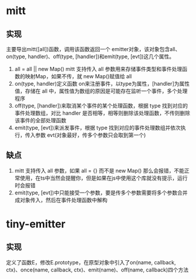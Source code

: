 # mitt

## 实现
主要导出mitt([all])函数，调用该函数返回一个 emitter对象，该对象包含all、on(type, handler)、off(type, [handler])和emit(type, [evt])这几个属性。

1. all = all || new Map() mitt 支持传入 all 参数用来存储事件类型和事件处理函数的映射Map，如果不传，就 new Map()赋值给 all
2. on(type, handler)定义函数 on来注册事件，以type为属性，[handler]为属性值，存储在 all 中，属性值为数组的原因是可能存在监听一个事件，多个处理程序
3. off(type, [handler])来取消某个事件的某个处理函数，根据 type 找到对应的事件处理数组，对比 handler 是否相等，相等则删除该处理函数，不传则删除该事件的全部处理函数
4. emit(type, [evt])来派发事件，根据 type 找到对应的事件处理数组并依次执行，传入参数 evt(对象最好，传多个参数只会取到第一个)

## 缺点

1. mitt 支持传入 all 参数，如果 all = {} 而不是 new Map() 那么会报错，不能正常使用，在ts中当然会提醒你，但是如果在js中使用这个库就没有提示，运行时会报错
2. emit(type, [evt])中只能接受一个参数，要是传多个参数需要将多个参数合并成对象传入，然后在事件处理函数中解构


# tiny-emitter

## 实现
定义了函数E，修改E.prototype，在原型对象中引入了on(name, callback, ctx)、once(name, callback, ctx)、emit(name)、off(name, callback)四个方法